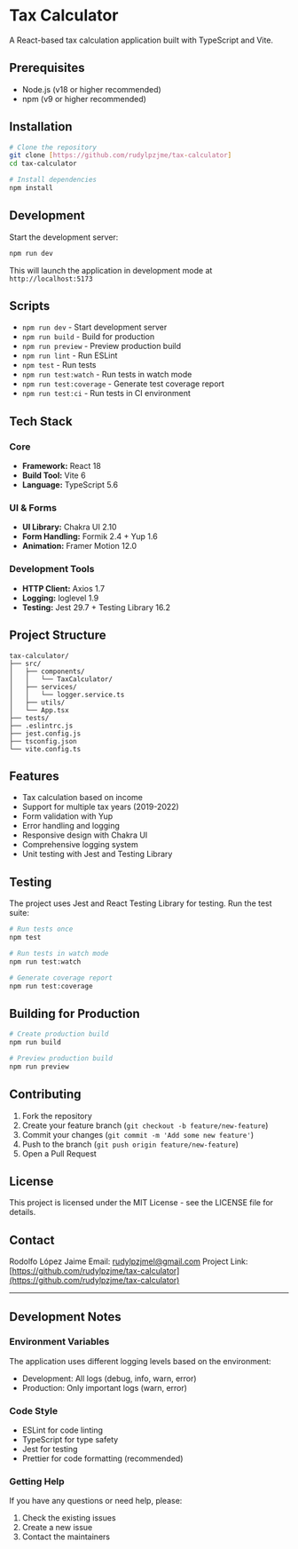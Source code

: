 # Tax Calculator

A React-based tax calculation application built with TypeScript and Vite.

## Prerequisites

- Node.js (v18 or higher recommended)
- npm (v9 or higher recommended)

## Installation

```bash
# Clone the repository
git clone [https://github.com/rudylpzjme/tax-calculator]
cd tax-calculator

# Install dependencies
npm install
```

## Development

Start the development server:
```bash
npm run dev
```
This will launch the application in development mode at `http://localhost:5173`

## Scripts

- `npm run dev` - Start development server
- `npm run build` - Build for production
- `npm run preview` - Preview production build
- `npm run lint` - Run ESLint
- `npm test` - Run tests
- `npm run test:watch` - Run tests in watch mode
- `npm run test:coverage` - Generate test coverage report
- `npm run test:ci` - Run tests in CI environment

## Tech Stack

### Core
- **Framework:** React 18
- **Build Tool:** Vite 6
- **Language:** TypeScript 5.6

### UI & Forms
- **UI Library:** Chakra UI 2.10
- **Form Handling:** Formik 2.4 + Yup 1.6
- **Animation:** Framer Motion 12.0

### Development Tools
- **HTTP Client:** Axios 1.7
- **Logging:** loglevel 1.9
- **Testing:** Jest 29.7 + Testing Library 16.2

## Project Structure

```
tax-calculator/
├── src/
│   ├── components/
│   │   └── TaxCalculator/
│   ├── services/
│   │   └── logger.service.ts
│   ├── utils/
│   └── App.tsx
├── tests/
├── .eslintrc.js
├── jest.config.js
├── tsconfig.json
└── vite.config.ts
```

## Features

- Tax calculation based on income
- Support for multiple tax years (2019-2022)
- Form validation with Yup
- Error handling and logging
- Responsive design with Chakra UI
- Comprehensive logging system
- Unit testing with Jest and Testing Library

## Testing

The project uses Jest and React Testing Library for testing. Run the test suite:

```bash
# Run tests once
npm test

# Run tests in watch mode
npm run test:watch

# Generate coverage report
npm run test:coverage
```

## Building for Production

```bash
# Create production build
npm run build

# Preview production build
npm run preview
```

## Contributing

1. Fork the repository
2. Create your feature branch (`git checkout -b feature/new-feature`)
3. Commit your changes (`git commit -m 'Add some new feature'`)
4. Push to the branch (`git push origin feature/new-feature`)
5. Open a Pull Request

## License

This project is licensed under the MIT License - see the LICENSE file for details.

## Contact

Rodolfo López Jaime
Email: rudylpzjmel@gmail.com
Project Link: [https://github.com/rudylpzjme/tax-calculator](https://github.com/rudylpzjme/tax-calculator)

---

## Development Notes

### Environment Variables

The application uses different logging levels based on the environment:
- Development: All logs (debug, info, warn, error)
- Production: Only important logs (warn, error)

### Code Style

- ESLint for code linting
- TypeScript for type safety
- Jest for testing
- Prettier for code formatting (recommended)

### Getting Help

If you have any questions or need help, please:
1. Check the existing issues
2. Create a new issue
3. Contact the maintainers